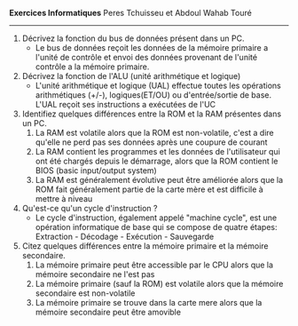 **Exercices Informatiques**
Peres Tchuisseu et Abdoul Wahab Touré

---

1. Décrivez la fonction du bus de données présent dans un PC. 
	- Le bus de données reçoit les données de la mémoire primaire a l'unité de contrôle et envoi des données provenant de l'unité contrôle a la mémoire primaire.
2. Décrivez la fonction de l'ALU (unité arithmétique et logique)
	- L'unité arithmétique et logique (UAL) effectue toutes les opérations arithmétiques (+/-), logiques(ET/OU) ou d'entrée/sortie de base. L'UAL reçoit ses instructions a exécutées de l'UC
3. Identifiez quelques différences entre la ROM et la RAM présentes dans un PC.
	1. La RAM est volatile alors que la ROM est non-volatile, c'est a dire qu'elle ne perd pas ses données après une coupure de courant
	2. La RAM contient les programmes et les données de l'utilisateur qui ont été chargés depuis le démarrage, alors que la ROM contient le BIOS (basic input/output system)
	3. La RAM est généralement évolutive peut être améliorée alors que la ROM fait généralement partie de la carte mère et est difficile à mettre à niveau
4. Qu'est-ce qu'un cycle d'instruction ?
	- Le cycle d'instruction, également appelé "machine cycle", est une opération informatique de base qui se compose de quatre étapes: Extraction - Décodage - Exécution - Sauvegarde 
5. Citez quelques différences entre la mémoire primaire et la mémoire secondaire.
	1. La mémoire primaire peut être accessible par le CPU alors que la mémoire secondaire ne l'est pas
	2. La mémoire primaire (sauf la ROM) est volatile alors que la mémoire secondaire est non-volatile
	3. La mémoire primaire se trouve dans la carte mere alors que la mémoire secondaire peut être amovible





